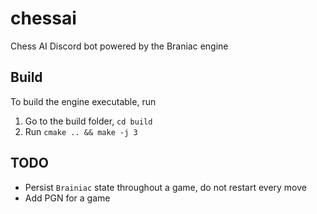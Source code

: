 # chessai

Chess AI Discord bot powered by the Braniac engine

## Build

To build the engine executable, run

1. Go to the build folder, `cd build`
2. Run `cmake .. && make -j 3`

## TODO

- Persist `Brainiac` state throughout a game, do not restart every move
- Add PGN for a game
